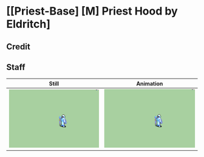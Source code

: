 # [\[Priest-Base\] \[M\] Priest Hood by Eldritch]

## Credit


	
## Staff

| Still | Animation |
| :---: | :-------: |
| ![Staff still](./Staff_000.png) | ![Staff animation](./Staff.gif) |
